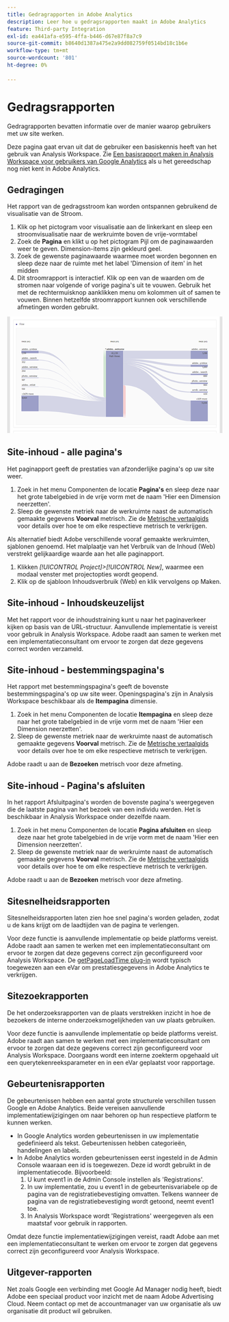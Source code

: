 ```yaml
---
title: Gedragrapporten in Adobe Analytics
description: Leer hoe u gedragsrapporten maakt in Adobe Analytics
feature: Third-party Integration
exl-id: ea441afa-e595-4ffa-b446-d67e87f8a7c9
source-git-commit: b8640d1387a475e2a9dd082759f0514bd18c1b6e
workflow-type: tm+mt
source-wordcount: '801'
ht-degree: 0%

---
```


# Gedragsrapporten

Gedragrapporten bevatten informatie over de manier waarop gebruikers met uw site werken.

Deze pagina gaat ervan uit dat de gebruiker een basiskennis heeft van het gebruik van Analysis Workspace. Zie [Een basisrapport maken in Analysis Workspace voor gebruikers van Google Analytics](create-report.md) als u het gereedschap nog niet kent in Adobe Analytics.

## Gedragingen

Het rapport van de gedragsstroom kan worden ontspannen gebruikend de visualisatie van de Stroom.

1. Klik op het pictogram voor visualisatie aan de linkerkant en sleep een stroomvisualisatie naar de werkruimte boven de vrije-vormtabel
2. Zoek de **Pagina** en klikt u op het pictogram Pijl om de paginawaarden weer te geven. Dimension-items zijn gekleurd geel.
3. Zoek de gewenste paginawaarde waarmee moet worden begonnen en sleep deze naar de ruimte met het label &#39;Dimension of item&#39; in het midden
4. Dit stroomrapport is interactief. Klik op een van de waarden om de stromen naar volgende of vorige pagina&#39;s uit te vouwen. Gebruik het met de rechtermuisknop aanklikken menu om kolommen uit of samen te vouwen. Binnen hetzelfde stroomrapport kunnen ook verschillende afmetingen worden gebruikt.

![Stroomrapport](/help/technotes/ga-to-aa/assets/flow.png)

## Site-inhoud - alle pagina&#39;s

Het paginapport geeft de prestaties van afzonderlijke pagina&#39;s op uw site weer.

1. Zoek in het menu Componenten de locatie **Pagina&#39;s** en sleep deze naar het grote tabelgebied in de vrije vorm met de naam &#39;Hier een Dimension neerzetten&#39;.
2. Sleep de gewenste metriek naar de werkruimte naast de automatisch gemaakte gegevens **Voorval** metrisch. Zie de [Metrische vertaalgids](common-metrics.md) voor details over hoe te om elke respectieve metrisch te verkrijgen.

Als alternatief biedt Adobe verschillende vooraf gemaakte werkruimten, sjablonen genoemd. Het malplaatje van het Verbruik van de Inhoud (Web) verstrekt gelijkaardige waarde aan het alle paginapport.

1. Klikken *[!UICONTROL Project]>[!UICONTROL New]*, waarmee een modaal venster met projectopties wordt geopend.
2. Klik op de sjabloon Inhoudsverbruik (Web) en klik vervolgens op Maken.

## Site-inhoud - Inhoudskeuzelijst

Met het rapport voor de inhoudstraining kunt u naar het paginaverkeer kijken op basis van de URL-structuur. Aanvullende implementatie is vereist voor gebruik in Analysis Workspace. Adobe raadt aan samen te werken met een implementatieconsultant om ervoor te zorgen dat deze gegevens correct worden verzameld.

## Site-inhoud - bestemmingspagina&#39;s

Het rapport met bestemmingspagina&#39;s geeft de bovenste bestemmingspagina&#39;s op uw site weer. Openingspagina&#39;s zijn in Analysis Workspace beschikbaar als de **Itempagina** dimensie.

1. Zoek in het menu Componenten de locatie **Itempagina** en sleep deze naar het grote tabelgebied in de vrije vorm met de naam &#39;Hier een Dimension neerzetten&#39;.
2. Sleep de gewenste metriek naar de werkruimte naast de automatisch gemaakte gegevens **Voorval** metrisch. Zie de [Metrische vertaalgids](common-metrics.md) voor details over hoe te om elke respectieve metrisch te verkrijgen.

Adobe raadt u aan de **Bezoeken** metrisch voor deze afmeting.

## Site-inhoud - Pagina&#39;s afsluiten

In het rapport Afsluitpagina&#39;s worden de bovenste pagina&#39;s weergegeven die de laatste pagina van het bezoek van een individu werden. Het is beschikbaar in Analysis Workspace onder dezelfde naam.

1. Zoek in het menu Componenten de locatie **Pagina afsluiten** en sleep deze naar het grote tabelgebied in de vrije vorm met de naam &#39;Hier een Dimension neerzetten&#39;.
2. Sleep de gewenste metriek naar de werkruimte naast de automatisch gemaakte gegevens **Voorval** metrisch. Zie de [Metrische vertaalgids](common-metrics.md) voor details over hoe te om elke respectieve metrisch te verkrijgen.

Adobe raadt u aan de **Bezoeken** metrisch voor deze afmeting.

## Sitesnelheidsrapporten

Sitesnelheidsrapporten laten zien hoe snel pagina&#39;s worden geladen, zodat u de kans krijgt om de laadtijden van de pagina te verlengen.

Voor deze functie is aanvullende implementatie op beide platforms vereist. Adobe raadt aan samen te werken met een implementatieconsultant om ervoor te zorgen dat deze gegevens correct zijn geconfigureerd voor Analysis Workspace. De [getPageLoadTime plug-in](/help/implement/vars/plugins/getpageloadtime.md) wordt typisch toegewezen aan een eVar om prestatiesgegevens in Adobe Analytics te verkrijgen.

## Sitezoekrapporten

De het onderzoeksrapporten van de plaats verstrekken inzicht in hoe de bezoekers de interne onderzoeksmogelijkheden van uw plaats gebruiken.

Voor deze functie is aanvullende implementatie op beide platforms vereist. Adobe raadt aan samen te werken met een implementatieconsultant om ervoor te zorgen dat deze gegevens correct zijn geconfigureerd voor Analysis Workspace. Doorgaans wordt een interne zoekterm opgehaald uit een querytekenreeksparameter en in een eVar geplaatst voor rapportage.

## Gebeurtenisrapporten

De gebeurtenissen hebben een aantal grote structurele verschillen tussen Google en Adobe Analytics. Beide vereisen aanvullende implementatiewijzigingen om naar behoren op hun respectieve platform te kunnen werken.

* In Google Analytics worden gebeurtenissen in uw implementatie gedefinieerd als tekst. Gebeurtenissen hebben categorieën, handelingen en labels.
* In Adobe Analytics worden gebeurtenissen eerst ingesteld in de Admin Console waaraan een id is toegewezen. Deze id wordt gebruikt in de implementatiecode. Bijvoorbeeld:
   1. U kunt event1 in de Admin Console instellen als &#39;Registrations&#39;.
   2. In uw implementatie, zou u event1 in de gebeurtenisvariabele op de pagina van de registratiebevestiging omvatten. Telkens wanneer de pagina van de registratiebevestiging wordt getoond, neemt event1 toe.
   3. In Analysis Workspace wordt &#39;Registrations&#39; weergegeven als een maatstaf voor gebruik in rapporten.

Omdat deze functie implementatiewijzigingen vereist, raadt Adobe aan met een implementatieconsultant te werken om ervoor te zorgen dat gegevens correct zijn geconfigureerd voor Analysis Workspace.

## Uitgever-rapporten

Net zoals Google een verbinding met Google Ad Manager nodig heeft, biedt Adobe een speciaal product voor inzicht met de naam Adobe Advertising Cloud. Neem contact op met de accountmanager van uw organisatie als uw organisatie dit product wil gebruiken.
